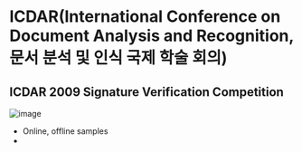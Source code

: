 # ICDAR(International Conference on Document Analysis and Recognition, 문서 분석 및 인식 국제 학술 회의)

## ICDAR 2009 Signature Verification Competition

![image](https://github.com/user-attachments/assets/fcd128c4-79ac-4aeb-a8d4-3d130758c12b)

- Online, offline samples
- 
